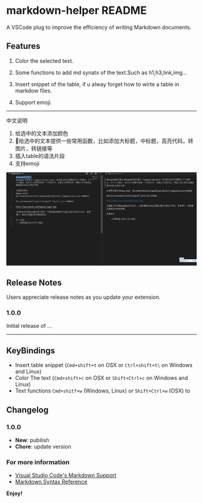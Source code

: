 # markdown-helper README
A VSCode plug to improve the efficiency of writing Markdown documents.

## Features

1. Color the selected text.

2. Some functions to add md synatx of the text.Such as h1,h3,link,img...

3. Insert snippet of the table, if u alway forget how to wirte a  table in markdow files.

4. Support emoji.

-----------------
中文说明
1. 给选中的文本添加颜色
2. 给选中的文本提供一些常用函数，比如添加大标题，中标题，高亮代码，转图片，转链接等
3. 插入table的语法片段
4. 支持emoji

![](./markdown-helper.gif)

## Release Notes

Users appreciate release notes as you update your extension.

### 1.0.0

Initial release of ...

-----------------------------------------------------------------------------------------------------------

## KeyBindings

* Insert table snippet (`Cmd+shift+t` on OSX or `Ctrl+shift+t\` on Windows and Linux)
* Color The text (`Cmd+shift+c` on OSX or `Shift+Ctrl+c` on Windows and Linux)
* Text functions `Cmd+shitf+w` (Windows, Linux) or `Shift+Ctrl+w` (OSX) to 

## Changelog
### 1.0.0

- **New**: pubilish
- **Chore**: update version

### For more information

* [Visual Studio Code's Markdown Support](http://code.visualstudio.com/docs/languages/markdown)
* [Markdown Syntax Reference](https://help.github.com/articles/markdown-basics/)

**Enjoy!**